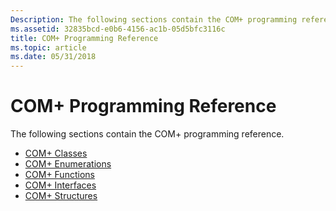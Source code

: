 ```yaml
---
Description: The following sections contain the COM+ programming reference.
ms.assetid: 32835bcd-e0b6-4156-ac1b-05d5bfc3116c
title: COM+ Programming Reference
ms.topic: article
ms.date: 05/31/2018
---
```


# COM+ Programming Reference

The following sections contain the COM+ programming reference.

-   [COM+ Classes](com--classes.md)
-   [COM+ Enumerations](com--enumerations.md)
-   [COM+ Functions](com--functions.md)
-   [COM+ Interfaces](com--interfaces.md)
-   [COM+ Structures](com--structures.md)

 

 




